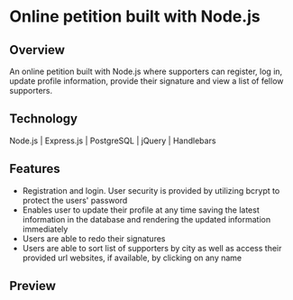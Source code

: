 # Online petition built with Node.js

## Overview

An online petition built with Node.js where supporters can register, log in, update profile information, provide their signature and view a list of fellow supporters.

## Technology

Node.js | Express.js | PostgreSQL | jQuery | Handlebars

## Features

- Registration and login. User security is provided by utilizing bcrypt to protect the users' password
- Enables user to update their profile at any time saving the latest information in the database and rendering the updated information immediately
- Users are able to redo their signatures
- Users are able to sort list of supporters by city as well as access their provided url websites, if available, by clicking on any name

## Preview

